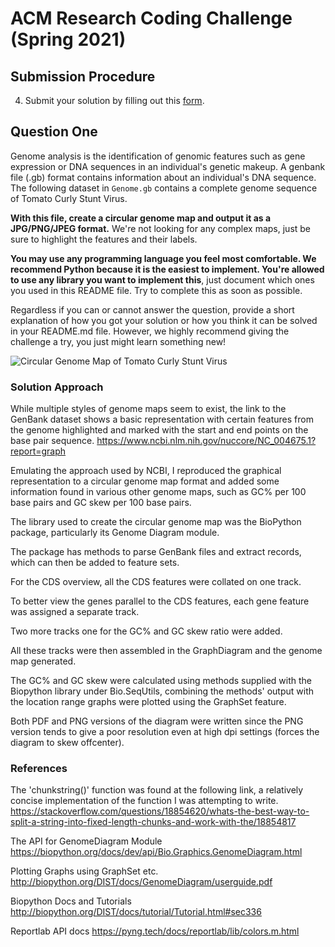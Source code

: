 # ACM Research Coding Challenge (Spring 2021)



## Submission Procedure
4. Submit your solution by filling out this [form](https://acmutd.typeform.com/to/uqAJNXUe).

## Question One

Genome analysis is the identification of genomic features such as gene expression or DNA sequences in an individual's genetic makeup. A genbank file (.gb) format contains information about an individual's DNA sequence. The following dataset in `Genome.gb` contains a complete genome sequence of Tomato Curly Stunt Virus. 

**With this file, create a circular genome map and output it as a JPG/PNG/JPEG format.** We're not looking for any complex maps, just be sure to highlight the features and their labels.

**You may use any programming language you feel most comfortable. We recommend Python because it is the easiest to implement. You're allowed to use any library you want to implement this**, just document which ones you used in this README file. Try to complete this as soon as possible.

Regardless if you can or cannot answer the question, provide a short explanation of how you got your solution or how you think it can be solved in your README.md file. However, we highly recommend giving the challenge a try, you just might learn something new!

![Circular Genome Map of Tomato Curly Stunt Virus](https://github.com/0xrutvij/Coding-Challenge-S21/blob/main/circularGenomeTCSV.png)

### Solution Approach

While multiple styles of genome maps seem to exist, the link to the GenBank dataset shows a basic representation with certain features from the genome highlighted and marked with the start and end points on the base pair sequence. https://www.ncbi.nlm.nih.gov/nuccore/NC_004675.1?report=graph

Emulating the approach used by NCBI, I reproduced the graphical representation to a circular genome map format and added some information found in various other genome maps, such as GC% per 100 base pairs and GC skew per 100 base pairs. 

The library used to create the circular genome map was the BioPython package, particularly its Genome Diagram module.

The package has methods to parse GenBank files and extract records, which can then be added to feature sets.

For the CDS overview, all the CDS features were collated on one track.

To better view the genes parallel to the CDS features, each gene feature was assigned a separate track.

Two more tracks one for the GC% and GC skew ratio were added.

All these tracks were then assembled in the GraphDiagram and the genome map generated.

The GC% and GC skew were calculated using methods supplied with the Biopython library under Bio.SeqUtils, combining the methods' output with the location range graphs were plotted using the GraphSet feature.

Both PDF and PNG versions of the diagram were written since the PNG version tends to give a poor resolution even at high dpi settings (forces the diagram to skew offcenter).

### References

The 'chunkstring()' function was found at the following link, a relatively concise implementation of the function I was attempting to write.
https://stackoverflow.com/questions/18854620/whats-the-best-way-to-split-a-string-into-fixed-length-chunks-and-work-with-the/18854817

The API for GenomeDiagram Module
https://biopython.org/docs/dev/api/Bio.Graphics.GenomeDiagram.html

Plotting Graphs using GraphSet etc.
http://biopython.org/DIST/docs/GenomeDiagram/userguide.pdf

Biopython Docs and Tutorials
http://biopython.org/DIST/docs/tutorial/Tutorial.html#sec336

Reportlab API docs
https://pyng.tech/docs/reportlab/lib/colors.m.html


